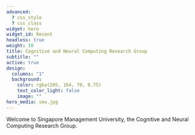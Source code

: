 ```yaml
---
advanced:
  ? css_style
  ? css_class
widget: hero
widget_id: Recent
headless: true
weight: 10
title: Cognitive and Neural Computing Research Group
subtitle: ""
active: true
design:
  columns: "1"
  background:
    color: rgba(205, 164, 79, 0.75)
    text_color_light: false
    image: ""
hero_media: smu.jpg
---
```

Welcome to Singapore Management University, the Cognitive and Neural Computing Research Group.